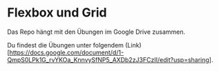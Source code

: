 # Flexbox und Grid

Das Repo hängt mit den Übungen im Google Drive zusammen.

Du findest die Übungen unter folgendem (Link)[https://docs.google.com/document/d/1-QmpS0LPk1G_rvYKOa_KnnvySfNP5_AXDb2zJ3FCzII/edit?usp=sharing].
